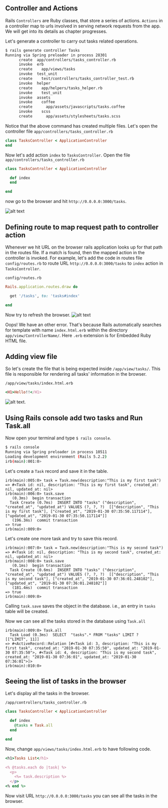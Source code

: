 ## Controller and Actions

Rails `Controllers` are Ruby classes, that store a series of actions.
`Actions` in a controller map to
urls involved in serving network requests from the app.
We will get into its details as chapter progresses.

Let's generate a controller to carry out tasks related operations.

```bash
$ rails generate controller Tasks
Running via Spring preloader in process 28301
      create  app/controllers/tasks_controller.rb
      invoke  erb
      create    app/views/tasks
      invoke  test_unit
      create    test/controllers/tasks_controller_test.rb
      invoke  helper
      create    app/helpers/tasks_helper.rb
      invoke    test_unit
      invoke  assets
      invoke    coffee
      create      app/assets/javascripts/tasks.coffee
      invoke    scss
      create      app/assets/stylesheets/tasks.scss


```

Notice that the above command has created multiple files.
Let's open the controller file `app/controllers/tasks_controller.rb`

```ruby
class TasksController < ApplicationController
end
```

Now let's add action `index` to  `TasksController`.
Open the file `app/controllers/tasks_controller.rb`
```ruby
class TasksController < ApplicationController

  def index
  end

end

```

now go to the browser and hit `http://0.0.0.0:3000/tasks`.


![alt text](./../img/tasksRouteError.png)



## Defining route to map request path to controller action

Whenever we hit URL on the browser rails application looks up for that path in the routes file.
If a match is found, then the mapped action in the controller is invoked.
For example, let's add the code in routes file `config/routes.rb`
to route URL `http://0.0.0.0:3000/tasks` to `index` action in `TasksController`.

`config/routes.rb`
```ruby
Rails.application.routes.draw do

  get '/tasks', to: 'tasks#index'

end


```
Now try to refresh the browser.
![alt text](./../img/indexMissingError.png)

Oops! We have an other error.
That's because Rails automatically searches for template with name `index.html.erb` within the directory `app/view/ControllerName/`.
Here `.erb` extension is for Embedded Ruby HTML file.


## Adding view file

So let's create the file that is being expected inside `/app/view/tasks/`.
This file is responsible for rendering all tasks' information in the browser.

`/app/view/tasks/index.html.erb`
```ruby
<H1>Hello!!</H1>
```

![alt text](./../img/HelloIndexPage.png).


## Using Rails console add two tasks and Run Task.all

Now open your terminal and type `$ rails console`.

```bash
$ rails console
Running via Spring preloader in process 10511
Loading development environment (Rails 5.2.2)
irb(main):001:0>

```

Let's create a `Task` record and save it in the table.

```msg
irb(main):005:0> task = Task.new(description:"This is my first task")
=> #<Task id: nil, description: "This is my first task", created_at: nil, updated_at: nil>
irb(main):006:0> task.save
   (0.3ms)  begin transaction
  Task Create (0.7ms)  INSERT INTO "tasks" ("description", "created_at", "updated_at") VALUES (?, ?, ?)  [["description", "This is my first task"], ["created_at", "2019-01-30 07:35:50.117114"], ["updated_at", "2019-01-30 07:35:50.117114"]]
   (196.3ms)  commit transaction
=> true
irb(main):009:0>
```

Let's create one more task and try to save this record.

```msg
irb(main):007:0> task = Task.new(description:"This is my second task")
=> #<Task id: nil, description: "This is my second task", created_at: nil, updated_at: nil>
irb(main):008:0> task.save
   (0.1ms)  begin transaction
  Task Create (0.6ms)  INSERT INTO "tasks" ("description", "created_at", "updated_at") VALUES (?, ?, ?)  [["description", "This is my second task"], ["created_at", "2019-01-30 07:36:01.248102"], ["updated_at", "2019-01-30 07:36:01.248102"]]
   (181.4ms)  commit transaction
=> true
irb(main):009:0>
```
Calling `task.save` saves the object in the database.
i.e., an entry in `tasks` table will be created.

Now we can see all the tasks stored in the database using `Task.all`

```msg
irb(main):009:0> Task.all
  Task Load (0.3ms)  SELECT  "tasks".* FROM "tasks" LIMIT ?  [["LIMIT", 11]]
=> #<ActiveRecord::Relation [#<Task id: 3, description: "This is my first task", created_at: "2019-01-30 07:35:50", updated_at: "2019-01-30 07:35:50">, #<Task id: 4, description: "This is my second task", created_at: "2019-01-30 07:36:01", updated_at: "2019-01-30 07:36:01">]>
irb(main):010:0>

```
## Seeing the list of tasks in the browser

Let's display all the tasks in the browser.

`/app/controllers/tasks_controller.rb`
```ruby
class TasksController < ApplicationController

  def index
    @tasks = Task.all
  end

end
```

Now, change `app/views/tasks/index.html.erb` to have following code.

```ruby
<h1>Tasks List</h1>

<% @tasks.each do |task| %>
  <p>
    <%= task.description %>
  </p>
<% end %>
```

Now visit URL `http://0.0.0.0:3000/tasks` you can see all the tasks in the browser.